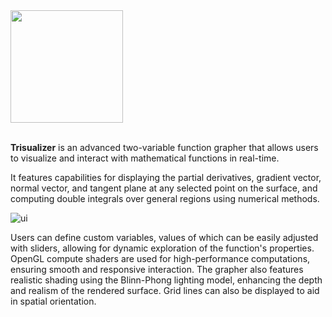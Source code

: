 <img src="https://github.com/user-attachments/assets/0ec19ded-d4a9-43e5-900d-3fe81c879c5d" height="180px" />

<br>
<br>

**Trisualizer** is an advanced two-variable function grapher that allows users to visualize and interact with mathematical functions in real-time.

It features capabilities for displaying the partial derivatives, gradient vector, normal vector, and tangent plane at any selected point on the surface, and computing double integrals over general regions using numerical methods.

![ui](https://github.com/user-attachments/assets/6ed5c52a-f31e-4f20-a0f4-bfa13ceffeba)

Users can define custom variables, values of which can be easily adjusted with sliders, allowing for dynamic exploration of the function's properties. OpenGL compute shaders are used for high-performance computations, ensuring smooth and responsive interaction. The grapher also features realistic shading using the Blinn-Phong lighting model, enhancing the depth and realism of the rendered surface. Grid lines can also be displayed to aid in spatial orientation.
